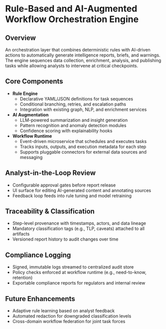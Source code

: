 # Rule-Based and AI-Augmented Workflow Orchestration Engine

## Overview

An orchestration layer that combines deterministic rules with AI-driven actions to automatically generate intelligence reports, briefs, and warnings. The engine sequences data collection, enrichment, analysis, and publishing tasks while allowing analysts to intervene at critical checkpoints.

## Core Components

- **Rule Engine**
  - Declarative YAML/JSON definitions for task sequences
  - Conditional branching, retries, and escalation paths
  - Integration with existing graph, NLP, and enrichment services
- **AI Augmentation**
  - LLM-powered summarization and insight generation
  - Pattern recognition and anomaly detection modules
  - Confidence scoring with explainability hooks
- **Workflow Runtime**
  - Event-driven microservice that schedules and executes tasks
  - Tracks inputs, outputs, and execution metadata for each step
  - Supports pluggable connectors for external data sources and messaging

## Analyst-in-the-Loop Review

- Configurable approval gates before report release
- UI surface for editing AI-generated content and annotating sources
- Feedback loop feeds into rule tuning and model retraining

## Traceability & Classification

- Step-level provenance with timestamps, actors, and data lineage
- Mandatory classification tags (e.g., TLP, caveats) attached to all artifacts
- Versioned report history to audit changes over time

## Compliance Logging

- Signed, immutable logs streamed to centralized audit store
- Policy checks enforced at workflow runtime (e.g., need-to-know, retention)
- Exportable compliance reports for regulators and internal review

## Future Enhancements

- Adaptive rule learning based on analyst feedback
- Automated redaction for downgraded classification levels
- Cross-domain workflow federation for joint task forces
